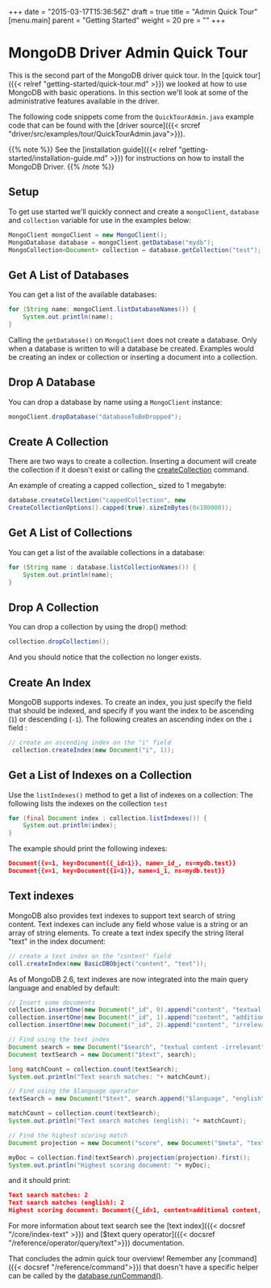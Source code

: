 +++
date = "2015-03-17T15:36:56Z"
draft = true
title = "Admin Quick Tour"
[menu.main]
  parent = "Getting Started"
  weight = 20
  pre = "<i class='fa'></i>"
+++

# MongoDB Driver Admin Quick Tour

This is the second part of the MongoDB driver quick tour. In the
[quick tour]({{< relref "getting-started/quick-tour.md" >}}) we looked at how to
use MongoDB with basic operations.  In this section we'll look at some of the
administrative features available in the driver.

The following code snippets come from the `QuickTourAdmin.java` example code
that can be found with the [driver
source]({{< srcref "driver/src/examples/tour/QuickTourAdmin.java">}}).

{{% note %}}
See the [installation guide]({{< relref "getting-started/installation-guide.md" >}})
for instructions on how to install the MongoDB Driver.
{{% /note %}}

## Setup

To get use started we'll quickly connect and create a `mongoClient`, `database` and `collection`
variable for use in the examples below:

```java
MongoClient mongoClient = new MongoClient();
MongoDatabase database = mongoClient.getDatabase("mydb");
MongoCollection<Document> collection = database.getCollection("test");
```


## Get A List of Databases

You can get a list of the available databases:

```java
for (String name: mongoClient.listDatabaseNames()) {
    System.out.println(name);
}
```

Calling the `getDatabase()` on `MongoClient` does not create a database.
Only when a database is written to will a database be created. Examples
would be creating an index or collection or inserting a document into a
collection.

## Drop A Database

You can drop a database by name using a `MongoClient` instance:

```java
mongoClient.dropDatabase("databaseToBeDropped");
```

## Create A Collection

There are two ways to create a collection. Inserting a document will
create the collection if it doesn't exist or calling the
[createCollection](http://docs.mongodb.org/manual/reference/method/db.createCollection)
command.

An example of creating a capped collection\_ sized to 1 megabyte:

```java
database.createCollection("cappedCollection", new
CreateCollectionOptions().capped(true).sizeInBytes(0x100000));
```

## Get A List of Collections

You can get a list of the available collections in a database:

```java
for (String name : database.listCollectionNames()) {
    System.out.println(name);
}
```

## Drop A Collection

You can drop a collection by using the drop() method:

```java
collection.dropCollection();
```

And you should notice that the collection no longer exists.

## Create An Index

MongoDB supports indexes. To create an index, you just specify the field that
should be indexed,
and specify if you want the index to be ascending (`1`) or descending
(`-1`). The following creates an ascending index on the `i` field :

```java
// create an ascending index on the "i" field
 collection.createIndex(new Document("i", 1));
```

## Get a List of Indexes on a Collection

Use the `listIndexes()` method to get a list of indexes on a collection:
The following lists the indexes on the collection `test`

```java
for (final Document index : collection.listIndexes()) {
    System.out.println(index);
}
```

The example should print the following indexes:

```json
Document{{v=1, key=Document{{_id=1}}, name=_id_, ns=mydb.test}}
Document{{v=1, key=Document{{i=1}}, name=i_1, ns=mydb.test}}
```

## Text indexes

MongoDB also provides text indexes to support text search of string
content. Text indexes can include any field whose value is a string or
an array of string elements. To create a text index specify the string
literal "text" in the index document:

```java
// create a text index on the "content" field
coll.createIndex(new BasicDBObject("content", "text"));
```

As of MongoDB 2.6, text indexes are now integrated into the main query
language and enabled by default:

```java
// Insert some documents
collection.insertOne(new Document("_id", 0).append("content", "textual content"));
collection.insertOne(new Document("_id", 1).append("content", "additional content"));
collection.insertOne(new Document("_id", 2).append("content", "irrelevant content"));

// Find using the text index
Document search = new Document("$search", "textual content -irrelevant");
Document textSearch = new Document("$text", search);

long matchCount = collection.count(textSearch);
System.out.println("Text search matches: "+ matchCount);

// Find using the $language operator
textSearch = new Document("$text", search.append("$language", "english"));

matchCount = collection.count(textSearch);
System.out.println("Text search matches (english): "+ matchCount);

// Find the highest scoring match
Document projection = new Document("score", new Document("$meta", "textScore"));

myDoc = collection.find(textSearch).projection(projection).first();
System.out.println("Highest scoring document: "+ myDoc);
```

and it should print:

```json
Text search matches: 2
Text search matches (english): 2
Highest scoring document: Document{{_id=1, content=additional content, score=0.75}}
```

For more information about text search see the [text index]({{< docsref "/core/index-text" >}}) and
[$text query operator]({{< docsref "/reference/operator/query/text">}}) documentation.

That concludes the admin quick tour overview!  Remember any [command]({{< docsref "/reference/command">}}) that doesn't have a specific helper can be called by the [database.runCommand()](http://api.mongodb.org/java/3.0/?com/mongodb/async/client/MongoDatabase.html#runCommand-org.bson.conversions.Bson-com.mongodb.ReadPreference-com.mongodb.async.SingleResultCallback-).
